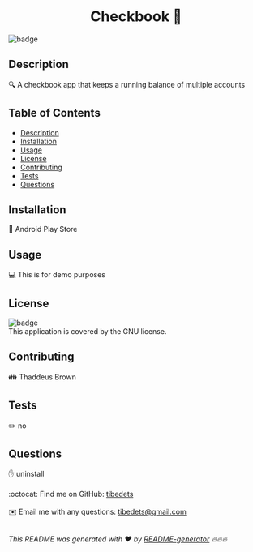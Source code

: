 
<h1 align="center">Checkbook 👋</h1>
  
![badge](https://img.shields.io/badge/license-GNU-brightgreen)<br />

## Description
🔍 A checkbook app that keeps a running balance of multiple accounts

## Table of Contents
- [Description](#description)
- [Installation](#installation)
- [Usage](#usage)
- [License](#license)
- [Contributing](#contributing)
- [Tests](#tests)
- [Questions](#questions)

## Installation
💾 Android Play Store

## Usage
💻 This is for demo purposes

## License
![badge](https://img.shields.io/badge/license-GNU-brightgreen)
<br />
This application is covered by the GNU license. 

## Contributing
👪 Thaddeus Brown

## Tests
✏️ no

## Questions
✋ uninstall<br />
<br />
:octocat: Find me on GitHub: [tibedets](https://github.com/tibedets)<br />
<br />
✉️ Email me with any questions: tibedets@gmail.com<br /><br />

_This README was generated with ❤️ by [README-generator](https://github.com/jpd61/README-generator) 🔥🔥🔥_
